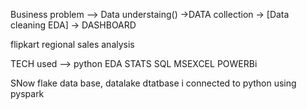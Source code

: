 
Business problem --> Data understaing() ->DATA collection -> [Data cleaning  EDA] -> DASHBOARD 


flipkart regional sales analysis

TECH used --> python
EDA
STATS
SQL
MSEXCEL
POWERBi

SNow flake data base, datalake dtatbase i  connected to python using pyspark  

